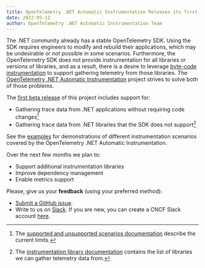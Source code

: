 ```yaml
---
title: OpenTelemetry .NET Automatic Instrumentation Releases its first Beta
date: 2022-05-12
author: OpenTelemetry .NET Automatic Instrumentation Team
---
```


The .NET community already has a stable OpenTelemetry SDK. Using the SDK requires engineers 
to modify and rebuild their applications, which may be undesirable or not possible in some 
scenarios. Furthermore, the OpenTelemetry SDK does not provide instrumentation for all libraries 
or versions of libraries, and as a result, there is a desire to leverage 
[byte-code instrumentation](https://github.com/open-telemetry/opentelemetry-dotnet-instrumentation/blob/v0.1.0-beta.1/docs/design.md#bytecode-instrumentations) 
to support gathering telemetry from those libraries. The 
[OpenTelemetry .NET Automatic Instrumentation](https://github.com/open-telemetry/opentelemetry-dotnet-instrumentation) 
project strives to solve both of those problems.

The [first beta release](https://github.com/open-telemetry/opentelemetry-dotnet-instrumentation/releases/tag/v0.1.0-beta.1) 
of this project includes support for:

* Gathering trace data from .NET applications without requiring code changes[^devopsnote]
* Gathering trace data from .NET libraries that the SDK does not support[^librarysupport]

See the [examples](https://github.com/open-telemetry/opentelemetry-dotnet-instrumentation/tree/v0.1.0-beta.1/examples) 
for demonstrations of different instrumentation scenarios covered by the OpenTelemetry .NET 
Automatic Instrumentation.

Over the next few months we plan to:

* Support additional instrumentation libraries
* Improve dependency management
* Enable metrics support

Please, give us your **feedback** (using your preferred method):

* [Submit a GitHub issue](https://github.com/open-telemetry/opentelemetry-dotnet-instrumentation/issues/new).
* Write to us on [Slack](https://cloud-native.slack.com/archives/C01NR1YLSE7). If you are new, you 
can create a CNCF Slack account [here](http://slack.cncf.io/).

[^devopsnote]: The [supported and unsupported scenarios documentation](https://github.com/open-telemetry/opentelemetry-dotnet-instrumentation/blob/v0.1.0-beta.1/docs/design.md#supported-and-unsupported-scenarios) 
describe the current limits.

[^librarysupport]: The [instrumentation library documentation](https://github.com/open-telemetry/opentelemetry-dotnet-instrumentation/blob/v0.1.0-beta.1/docs/config.md#instrumented-libraries-and-frameworks) 
contains the list of libraries we can gather telemetry data from.
